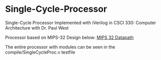 # Single-Cycle-Processor
Single-Cycle Processor Implemented with iVerilog in CSCI 330: Computer Architecture with Dr. Paul West

Processor based on MIPS-32 Design below:
[MIPS 32 Datapath](pics/07-datapathdiagram.pdf)



The entire processor with modules can be seen in the compile/SingleCycleProc.v testfile
